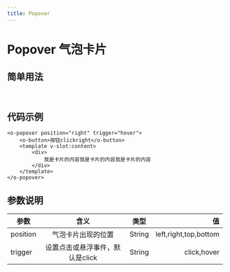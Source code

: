 ```yaml
---
title: Popover  
---
```

# Popover 气泡卡片

## 简单用法 
</br>

<ClientOnly>
  <Opopover/>
</ClientOnly>

## 代码示例
```
<o-popover position="right" trigger="hover">
    <o-button>按钮clickright</o-button>
    <template v-slot:content>
        <div>
            我是卡片的内容我是卡片的内容我是卡片的内容
        </div>
    </template>
</o-popover>
```
## 参数说明

| 参数           | 含义          | 类型                | 值                    |
| ------------- |:-------------:|:-------------------:|---------------:       |
| position      | 气泡卡片出现的位置            | String     | left,right,top,bottom|
| trigger      | 设置点击或悬浮事件，默认是click           | String     | click,hover|

